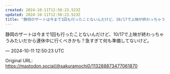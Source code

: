 ```yaml
---
created: 2024-10-11T12:50:23.523Z
updated: 2024-10-11T12:50:23.523Z
title: "静岡のザートは今まで1回も行ったことないんだけど、10/17で上映が終わっちゃう[...]"
---
```


<p>静岡のザートは今まで1回も行ったことないんだけど、10/17で上映が終わっちゃうみたいだから連休中に行くべきかも？急すぎて何も準備してないけど。</p>

&mdash; 2024-10-11 12:50:23 UTC

Original URL: https://mastodon.social/@sakuramochi0/113288873477061870
